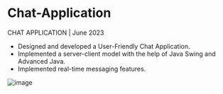 # Chat-Application

CHAT APPLICATION | June 2023

- Designed and developed a User-Friendly Chat Application.
- Implemented a server-client model with the help of Java Swing and Advanced Java.
- Implemented real-time messaging features.

![image](https://github.com/Harsh-Singh-5525/Chat-Application/assets/70627271/a89ac33d-deee-477e-9dc1-39473d748681)
